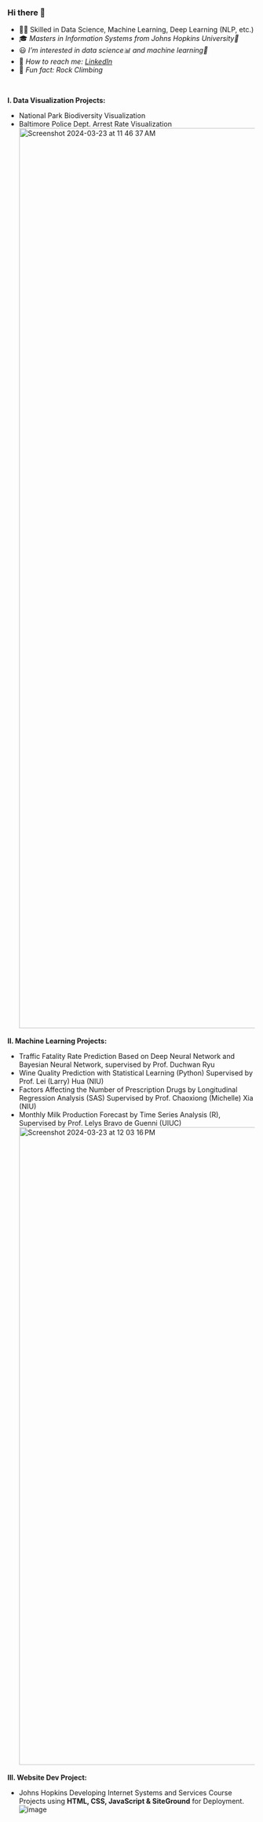 ### Hi there 👋
- 👨‍🔬 Skilled in Data Science, Machine Learning, Deep Learning (NLP, etc.)
- 🎓 *Masters in Information Systems from Johns Hopkins University🏫*
- 😃 *I’m interested in data science📊 and machine learning👾*
- 🔗 *How to reach me: [LinkedIn](https://www.linkedin.com/in/yiqunhu/)*
- 🧗 *Fun fact: Rock Climbing*
<br>

**I. Data Visualization Projects:**
- National Park Biodiversity Visualization 
- Baltimore Police Dept. Arrest Rate Visualization
  <img width="1831" alt="Screenshot 2024-03-23 at 11 46 37 AM" src="https://github.com/therealowen/therealowen/assets/31581639/1e616bed-99b7-406d-b9f9-57471b41477d">

**II. Machine Learning Projects:**
- Traffic Fatality Rate Prediction Based on Deep Neural Network and Bayesian Neural Network, supervised by Prof. Duchwan Ryu
- Wine Quality Prediction with Statistical Learning (Python) Supervised by Prof. Lei (Larry) Hua (NIU)
- Factors Affecting the Number of Prescription Drugs by Longitudinal Regression Analysis (SAS) Supervised by Prof. Chaoxiong (Michelle) Xia (NIU)
- Monthly Milk Production Forecast by Time Series Analysis (R), Supervised by Prof. Lelys Bravo de Guenni (UIUC)
  <img width="1297" alt="Screenshot 2024-03-23 at 12 03 16 PM" src="https://github.com/therealowen/therealowen/assets/31581639/7df4967a-4e18-4e61-9852-6a1460143865">

**III. Website Dev Project:**
- Johns Hopkins Developing Internet Systems and Services Course Projects using **HTML, CSS, JavaScript & SiteGround** for Deployment.
  ![image](https://github.com/therealowen/therealowen/assets/31581639/0bca4fde-80d0-435d-be8f-a657c70ea0c2)
